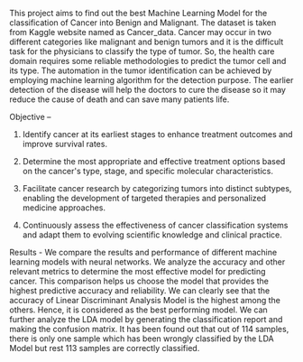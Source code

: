 This project aims to find out the best Machine Learning Model for the 
classification of Cancer into Benign and Malignant. The dataset is taken from 
Kaggle website named as Cancer_data. Cancer may occur in two different 
categories like malignant and benign tumors and it is the difficult task for the 
physicians to classify the type of tumor. So, the health care domain requires some 
reliable methodologies to predict the tumor cell and its type. The automation in 
the tumor identification can be achieved by employing machine learning 
algorithm for the detection purpose. The earlier detection of the disease will help 
the doctors to cure the disease so it may reduce the cause of death and can save 
many patients life. 
 
Objective –  
1. Identify cancer at its earliest stages to enhance treatment outcomes and 
improve survival rates.

2. Determine the most appropriate and effective treatment options based on 
the cancer's type, stage, and specific molecular characteristics.

3. Facilitate cancer research by categorizing tumors into distinct subtypes, 
enabling the development of targeted therapies and personalized medicine 
approaches.

5. Continuously assess the effectiveness of cancer classification systems and 
adapt them to evolving scientific knowledge and clinical practice.

Results -
We compare the results and performance of different machine learning models 
with neural networks. We analyze the accuracy and other relevant metrics to 
determine the most effective model for predicting cancer. This comparison helps 
us choose the model that provides the highest predictive accuracy and 
reliability. 
We can clearly see that the accuracy of Linear Discriminant Analysis Model is 
the highest among the others. Hence, it is considered as the best performing 
model. We can further analyze the LDA model by generating the classification 
report and making the confusion matrix. It has been found out that out of 114 
samples, there is only one sample which has been wrongly classified by the 
LDA Model but rest 113 samples are correctly classified. 
